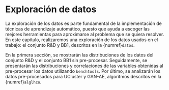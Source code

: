# Exploración de datos
La exploración de los datos es parte fundamental de la implementación de técnicas de aprendizaje automático, puesto que ayuda a escoger las mejores herramientas para aproximarse al problema que se quiera resolver. En este capítulo, realizaremos una exploración de los datos usados en el trabajo: el conjunto R&D y BB1, descritos en la {numref}`datos`. 

En la primera sección, se mostrarán las distribuciones de los datos del conjunto R&D y el conjunto BB1 sin pre-procesar. Seguidamente, se presentarán las distribuciones y correlaciones de las variables obtenidas al pre-procesar los datos utilizando `benchtools`. Por último, se analizarán los datos pre-procesados para UCluster y GAN-AE, algoritmos descritos en la {numref}`alglhco`.